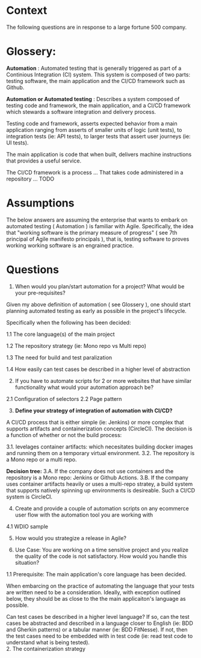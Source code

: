 

# Context
The following questions are in response to a large fortune 500 company. 

# Glossery:
**Automation** : Automated testing that is generally triggered as part of a 
Continious Integration (CI) system. This system is composed of two parts:
testing software, the main application and the CI/CD framework such as Github.

**Automation or Automated testing** : Describes a system composed of testing 
code and framework, the main application, and a CI/CD framework which stewards
a software integration and delivery process. 

Testing code and framework,  asserts expected behavior from a main application 
ranging from asserts of smaller units of logic (unit tests), to integration
tests (ie: API tests), to larger tests that assert user journeys (ie: UI tests).

The main application is code that when built, delivers machine instructions
that provides a useful service.

The CI/CD framework is a process ... That takes code administered in a 
repository ...  TODO

# Assumptions

The below answers are assuming the enterprise that wants to embark on automated
testing ( Automation ) is familiar with Agile. Specifically, the idea that 
"working software is the primary measure of progress" ( see 7th principal of 
Agile manifesto principals ), that is, testing software to proves working
working software is an engrained practice. 

# Questions

1. When would you plan/start automation for a project? What would be your
pre-requisites?

Given my above definition of automation ( see Glossery ), one should start
planning automated testing as early as possible in the project's lifecycle. 

Specifically when the following has been decided:

1.1 The core language(s) of the main project 

1.2 The repository strategy (ie: Mono repo vs Multi repo)

1.3 The need for build and test paralization

1.4 How easily can test cases be described in a higher level of abstraction


2. If you have to automate scripts for 2 or more websites that have similar
functionality what would your automation approach be?

2.1 Configuration of selectors
2.2 Page pattern

3. **Define your strategy of integration of automation with CI/CD?**

A CI/CD process that is either simple (ie: Jenkins)  or more complex that
supports artifacts and containerization concepts (CircleCI). The decision is
a function of whether or not the build process:

3.1. levelages container artifacts: which necesitates building docker images and
running them on a temporary virtual environment.
3.2. The repository is a Mono repo or a multi repo.

**Decision tree:**
3.A. If the company does not use containers and the repository is a Mono repo:
Jenkins or Github Actions.
3.B. If the company uses container artifacts heavily or uses a multi-repo
stratey, a build system that supports natively spinning up environments is
desireable. Such a CI/CD system is CircleCI. 

4. Create and provide a couple of automation scripts on any ecommerce user flow with the automation tool
you are working with

4.1 WDIO sample

5. How would you strategize a release in Agile?


6. Use Case: You are working on a time sensitive project and you realize the quality of the code is not
satisfactory. How would you handle this situation?





1.1 Prerequisite: The main application's core language has been decided.

When embarcing on the practice of automating the language that your tests
are written need to be a consideration. Ideally, with exception outlined below,
they should be as close to the the main applicaiton's language as possible.

 Can test cases be described in a higher level
language? If so, can the test cases be abstracted and described in a language
closer to English (ie: BDD and Gherkin patterns) or a tabular manner (ie: BDD
FitNesse). If not, then the test cases need to be embedded with in test code
(ie: read test code to understand what is being tested).  
2. The containerization strategy 

